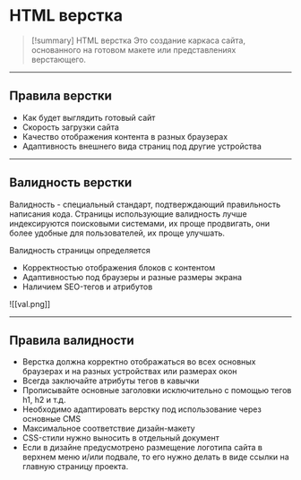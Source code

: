 # HTML верстка
> [!summary] HTML верстка
> Это создание каркаса сайта, основанного на готовом макете или представлениях верстающего.


***
## Правила верстки
- Как будет выглядить готовый сайт
- Скорость загрузки сайта
- Качество отображения контента в разных браузерах
- Адаптивность внешнего вида страниц под другие устройства
***
## Валидность верстки
Валидность - специальный стандарт, подтверждающий правильность написания кода.
Страницы использующие валидность лучше индексируются поисковыми системами, их проще продвигать, они более удобные для пользователей, их проще улучшать.

Валидность страницы определяется
- Корректностью отображения блоков с контентом
- Адаптивностью под браузеры и разные размеры экрана
- Наличием SEO-тегов и атрибутов

![[val.png]]
***
## Правила валидности
- Верстка должна корректно отображаться во всех основных браузерах и на разных устройствах или размерах окон
- Всегда заключайте атрибуты тегов в кавычки
- Прописывайте основные заголовки исключительно с помощью тегов h1, h2 и т.д.
- Необходимо адаптировать верстку под использование через основные CMS
- Максимальное соответствие дизайн-макету
- CSS-стили нужно выносить в отдельный документ
- Если в дизайне предусмотрено размещение логотипа сайта в верхнем меню и/или подвале, то его нужно делать в виде ссылки на главную страницу проекта.
